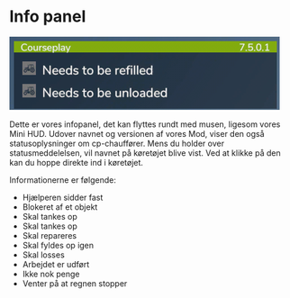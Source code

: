 # Info panel

![Image](https://raw.githubusercontent.com/Jan2903/CourseplayHelp/refs/heads/main/translation_data/infopanel_0_0_480_130.png)


Dette er vores infopanel, det kan flyttes rundt med musen, ligesom vores Mini HUD.
Udover navnet og versionen af ​​vores Mod, viser den også statusoplysninger om cp-chauffører.
Mens du holder over statusmeddelelsen, vil navnet på køretøjet blive vist.
Ved at klikke på den kan du hoppe direkte ind i køretøjet.



Informationerne er følgende:
- Hjælperen sidder fast
- Blokeret af et objekt
- Skal tankes op
- Skal tankes op
- Skal repareres
- Skal fyldes op igen
- Skal losses
- Arbejdet er udført
- Ikke nok penge
- Venter på at regnen stopper


